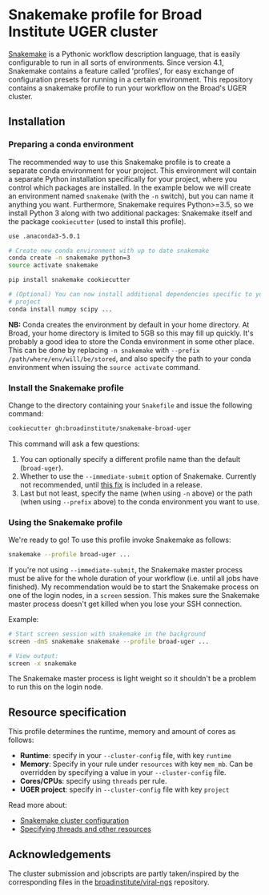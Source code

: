 Snakemake profile for Broad Institute UGER cluster
==================================================

[Snakemake][snakemake] is a Pythonic workflow description language, that is 
easily configurable to run in all sorts of environments. Since version 4.1, 
Snakemake contains a feature called 'profiles', for easy exchange of 
configuration presets for running in a certain environment. This repository 
contains a snakemake profile to run your workflow on the Broad's UGER cluster.

[snakemake]: https://snakemake.readthedocs.io/

Installation
------------

### Preparing a conda environment

The recommended way to use this Snakemake profile is to create a separate conda 
environment for your project. This environment will contain a separate Python 
installation specifically for your project, where you control which packages 
are installed. In the example below we will create an environment named 
`snakemake` (with the `-n` switch), but you can name it anything you want. 
Furthermore, Snakemake requires Python>=3.5, so we install Python 3 along with 
two additional packages: Snakemake itself and the package `cookiecutter` (used 
to install this profile).


```bash
use .anaconda3-5.0.1

# Create new conda environment with up to date snakemake
conda create -n snakemake python=3
source activate snakemake

pip install snakemake cookiecutter

# (Optional) You can now install additional dependencies specific to your 
# project
conda install numpy scipy ...
```

**NB:** Conda creates the environment by default in your home directory. At 
Broad, your home directory is limited to 5GB so this may fill up quickly. It's 
probably a good idea to store the Conda environment in some other place. This 
can be done by replacing `-n snakemake` with `--prefix 
/path/where/env/will/be/stored`, and also specify the path to your conda 
environment when issuing the `source activate` command.

### Install the Snakemake profile

Change to the directory containing your `Snakefile` and issue the following 
command:

```bash
cookiecutter gh:broadinstitute/snakemake-broad-uger
```

This command will ask a few questions: 

1. You can optionally specify a different profile name than the default
   (`broad-uger`).
2. Whether to use the `--immediate-submit` option of Snakemake. Currently not 
   recommended, until [this fix][bug] is included in a release.
3. Last but not least, specify the name (when using `-n` above) or the path 
   (when using `--prefix` above) to the conda environment you want to use.

[bug]:https://bitbucket.org/snakemake/snakemake/issues/753/using-immediate-submit-jobscripts-get


### Using the Snakemake profile

We're ready to go! To use this profile invoke Snakemake as follows:

```bash
snakemake --profile broad-uger ...
```

If you're not using `--immediate-submit`, the Snakemake master process must be 
alive for the whole duration of your workflow (i.e. until all jobs have 
finished). My recommendation would be to start the Snakemake process on one of 
the login nodes, in a `screen` session. This makes sure the Snakemake master 
process doesn't get killed when you lose your SSH connection.

Example:

```bash
# Start screen session with snakemake in the background
screen -dmS snakemake snakemake --profile broad-uger ...

# View output:
screen -x snakemake
```

The Snakemake master process is light weight so it shouldn't be a problem to 
run this on the login node.

Resource specification
----------------------

This profile determines the runtime, memory and amount of cores as follows:

* **Runtime**: specify in your `--cluster-config` file, with key `runtime`
* **Memory**: Specify in your rule under `resources` with key `mem_mb`. Can be 
  overridden by specifying a value in your `--cluster-config` file.
* **Cores/CPUs**: specify using `threads` per rule.
* **UGER project**: specify in `--cluster-config` file with key `project`

Read more about:

* [Snakemake cluster configuration][snakemake-config]
* [Specifying threads and other resources][snakemake-resources]

[snakemake-config]:http://snakemake.readthedocs.io/en/latest/snakefiles/configuration.html
[snakemake-resources]:http://snakemake.readthedocs.io/en/latest/snakefiles/rules.html#threads

Acknowledgements
----------------

The cluster submission and jobscripts are partly taken/inspired by the 
corresponding files in the [broadinstitute/viral-ngs][viral-ngs] repository.

[viral-ngs]: https://github.com/broadinstitute/viral-ngs/tree/master/pipes
